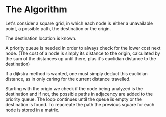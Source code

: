 # The Algorithm

Let's consider a square grid, in which each node is either a unavailable point, a possible path, the destination or the origin.

The destination location is known.

A priority queue is needed in order to always check for the lower cost next node. (The cost of a node is simply its distance to the origin,
calculated by the sum of the distances up until there, plus it's euclidian distance to the destination)

If a dijkstra method is wanted, one must simply deduct this euclidian distance, as in only caring for the current distance travelled.

Starting with the origin we check if the node being analyzed is the destination and if not, the possible paths in adjacency are added to
the priority queue. The loop continues until the queue is empty or the destination is found. To reacreate the path the previous square 
for each node is stored in a matrix.
